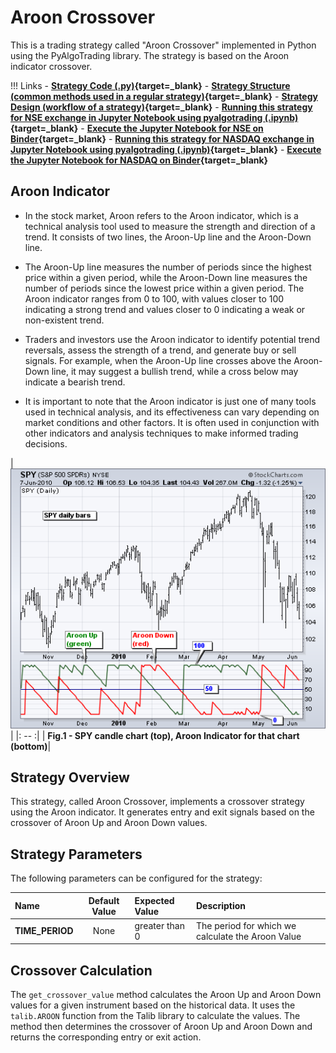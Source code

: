 # Aroon Crossover 
This is a trading strategy called "Aroon Crossover" implemented in Python using the PyAlgoTrading library. The strategy is based on the Aroon indicator crossover.

!!! Links
    - **[Strategy Code (.py)](https://github.com/algobulls/pyalgostrategypool/blob/master/pyalgostrategypool/aroon_crossover.py){target=_blank}**
    - **[Strategy Structure (common methods used in a regular strategy)](strategy_guides/common_regular_strategy.md){target=_blank}**
    - **[Strategy Design (workflow of a strategy)](strategy_guides/structure.md){target=_blank}**
    - **[Running this strategy for NSE exchange in Jupyter Notebook using pyalgotrading (.ipynb)](https://nbviewer.org/github/algobulls/pyalgotrading/blob/2f3fb6fb83fd09981e286fe2f0930249a848cc8e/jupyter/nse_jupyter_notebooks/Aroon%20Crossover.ipynb){target=_blank}**
    - **[Execute the Jupyter Notebook for NSE on Binder](https://mybinder.org/v2/gh/algobulls/pyalgotrading/0a1c06d6e159b3bebf2348efd198608b662c3ffc?urlpath=lab%2Ftree%2Fjupyter%2Fnse_equity%2Faroon_crossover.ipynb){target=_blank}**
    - **[Running this strategy for NASDAQ exchange in Jupyter Notebook using pyalgotrading (.ipynb)](https://nbviewer.org/github/algobulls/pyalgotrading/blob/526dabc0a92775f4184aaab543c0a9f424613a55/jupyter/nasdaq_jupyter_notebooks/Aroon%20Crossover%20US.ipynb){target=_blank}**
    - **[Execute the Jupyter Notebook for NASDAQ on Binder](https://mybinder.org/v2/gh/algobulls/pyalgotrading/0a1c06d6e159b3bebf2348efd198608b662c3ffc?urlpath=lab%2Ftree%2Fjupyter%2Fnasdaq_equity%2Faroon_crossover_us.ipynb){target=_blank}**


## Aroon Indicator
- In the stock market, Aroon refers to the Aroon indicator, which is a technical analysis tool used to measure the strength and direction of a trend. It consists of two lines, the Aroon-Up line and the Aroon-Down line.

- The Aroon-Up line measures the number of periods since the highest price within a given period, while the Aroon-Down line measures the number of periods since the lowest price within a given period. The Aroon indicator ranges from 0 to 100, with values closer to 100 indicating a strong trend and values closer to 0 indicating a weak or non-existent trend.

- Traders and investors use the Aroon indicator to identify potential trend reversals, assess the strength of a trend, and generate buy or sell signals. For example, when the Aroon-Up line crosses above the Aroon-Down line, it may suggest a bullish trend, while a cross below may indicate a bearish trend.

- It is important to note that the Aroon indicator is just one of many tools used in technical analysis, and its effectiveness can vary depending on market conditions and other factors. It is often used in conjunction with other indicators and analysis techniques to make informed trading decisions.

| [![aroon](images/aroon.png "Click to Enlarge or Ctrl+Click to open in a new Tab")](images/aroon.png)    |
|: -- :|
| <b>Fig.1 - SPY candle chart (top), Aroon Indicator for that chart (bottom)</b>|



## Strategy Overview
This strategy, called Aroon Crossover, implements a crossover strategy using the Aroon indicator. It generates entry and exit signals based on the crossover of Aroon Up and Aroon Down values.


## Strategy Parameters
The following parameters can be configured for the strategy:

| Name            |  Default Value  | Expected Value                                                    | Description                                       |
|:----------------|:---------------:|:------------------------------------------------------------------|:--------------------------------------------------|
| **TIME_PERIOD** |      None       | greater than 0                                                    | The period for which we calculate the Aroon Value |



## Crossover Calculation

The `get_crossover_value` method calculates the Aroon Up and Aroon Down values for a given instrument based on the historical data. It uses the `talib.AROON` function from the Talib library to calculate the values. The method then determines the crossover of Aroon Up and Aroon Down and returns the corresponding entry or exit action.
